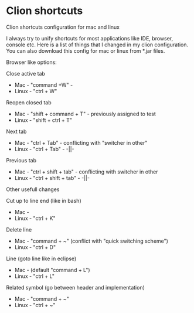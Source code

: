 # Clion shortcuts
Clion shortcuts configuration for mac and linux

I always try to unify shortcuts for most applications like IDE, browser, console etc. Here is a list of things that I changed in my clion configuration. You can also download this config for mac or linux from *.jar files.

Browser like options:

Close active tab
- Mac - "command +W" - 
- Linux - "ctrl + W"

Reopen closed tab
- Mac - "shift + command + T" - previously assigned to test
- Linux - "shift + ctrl + T"

Next tab
- Mac - "ctrl + Tab" - conflicting with "switcher in other"
- Linux - "ctrl + Tab" - -||-

Previous tab
- Mac - "ctrl + shift + tab" - conflicting with switcher in other
- Linux - "ctrl + shift + tab" - -||-

Other usefull changes

Cut up to line end (like in bash)
- Mac - 
- Linux - "ctrl + K"

Delete line 
- Mac - "command + ~" (conflict with "quick switching scheme")
- Linux - "ctrl + D"


Line (goto line like in eclipse)
- Mac - (default "command + L")
- Linux - "ctrl + L"

Related symbol (go between header and implementation)
- Mac - "command + ~"
- Linux - "ctrl + ~"
